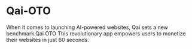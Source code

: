 # Qai-OTO
When it comes to launching AI-powered websites, Qai sets a new benchmark.Qai OTO This revolutionary app empowers users to monetize their websites in just 60 seconds.
